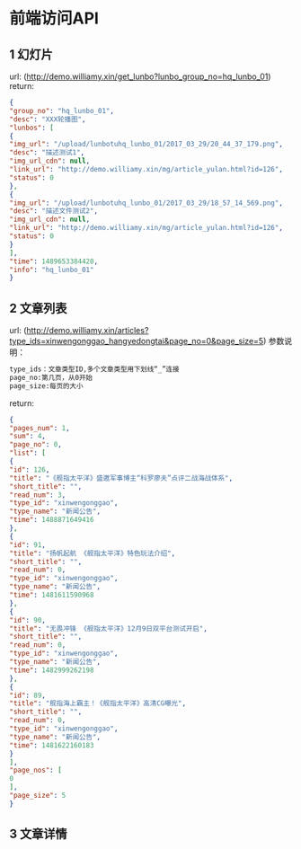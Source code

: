 # 前端访问API
## 1 幻灯片
 url:
(http://demo.williamy.xin/get_lunbo?lunbo_group_no=hq_lunbo_01)
 return:
``` json
{
"group_no": "hq_lunbo_01",
"desc": "XXX轮播图",
"lunbos": [
{
"img_url": "/upload/lunbotuhq_lunbo_01/2017_03_29/20_44_37_179.png",
"desc": "描述测试1",
"img_url_cdn": null,
"link_url": "http://demo.williamy.xin/mg/article_yulan.html?id=126",
"status": 0
},
{
"img_url": "/upload/lunbotuhq_lunbo_01/2017_03_29/18_57_14_569.png",
"desc": "描述文件测试2",
"img_url_cdn": null,
"link_url": "http://demo.williamy.xin/mg/article_yulan.html?id=126",
"status": 0
}
],
"time": 1489653384420,
"info": "hq_lunbo_01"
}
```
## 2 文章列表
 url:
(http://demo.williamy.xin/articles?type_ids=xinwengonggao_hangyedongtai&page_no=0&page_size=5)
参数说明：
``` xml
type_ids：文章类型ID,多个文章类型用下划线“_”连接
page_no:第几页，从0开始
page_size:每页的大小
```
return:
``` json
{
"pages_num": 1,
"sum": 4,
"page_no": 0,
"list": [
{
"id": 126,
"title": "《舰指太平洋》盛邀军事博主“科罗廖夫”点评二战海战体系",
"short_title": "",
"read_num": 3,
"type_id": "xinwengonggao",
"type_name": "新闻公告",
"time": 1488871649416
},
{
"id": 91,
"title": "扬帆起航 《舰指太平洋》特色玩法介绍",
"short_title": "",
"read_num": 0,
"type_id": "xinwengonggao",
"type_name": "新闻公告",
"time": 1481611590968
},
{
"id": 90,
"title": "无畏冲锋 《舰指太平洋》12月9日双平台测试开启",
"short_title": "",
"read_num": 0,
"type_id": "xinwengonggao",
"type_name": "新闻公告",
"time": 1482999262198
},
{
"id": 89,
"title": "舰指海上霸主！《舰指太平洋》高清CG曝光",
"short_title": "",
"read_num": 0,
"type_id": "xinwengonggao",
"type_name": "新闻公告",
"time": 1481622160183
}
],
"page_nos": [
0
],
"page_size": 5
}
```

## 3 文章详情

